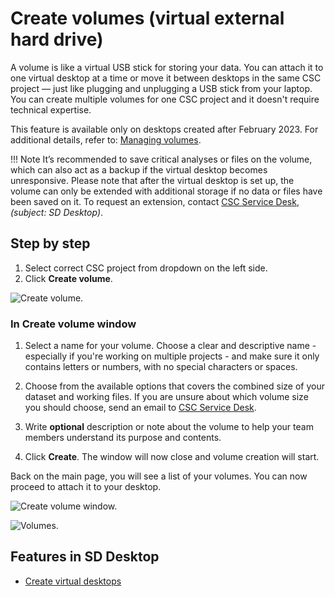 # Create volumes (virtual external hard drive)

A volume is like a virtual USB stick for storing your data. You can attach it to one virtual desktop at a time or move it between desktops in the same CSC project — just like plugging and unplugging a USB stick from your laptop. You can create multiple volumes for one CSC project and it doesn't require technical expertise. 

This feature is available only on desktops created after February 2023. For additional details, refer to: [Managing volumes](./sd-desktop-manage-volume.md).

!!! Note
    It’s recommended to save critical analyses or files on the volume, which can also act as a backup if the virtual desktop becomes unresponsive. Please note that after the virtual desktop is set up, the volume can only be extended with additional storage if no data or files have been saved on it. To request an extension, contact [CSC Service Desk](../../support/contact.md), *(subject: SD Desktop)*.

## Step by step

1. Select correct CSC project from dropdown on the left side.
2. Click **Create volume**. 

![Create volume.](https://a3s.fi/docs-files/sensitive-data/SD_Desktop/SD-DesktopNew_CreateVolume.png)

### In Create volume window 

1. Select a name for your volume. Choose a clear and descriptive name - especially if you're working on multiple projects - and make sure it only contains letters or numbers, with no special characters or spaces.

2. Choose from the available options that covers the combined size of your dataset and working files. If you are unsure about which volume size you should choose, send an email to [CSC Service Desk](../../support/contact.md).

3. Write **optional** description or note about the volume to help your team members understand its purpose and contents.

4. Click **Create**. The window will now close and volume creation will start.

Back on the main page, you will see a list of your volumes. You can now proceed to attach it to your desktop.

![Create volume window.](https://a3s.fi/docs-files/sensitive-data/SD_Desktop/SD-DesktopNew_CreateVolume2.png)

![Volumes.](https://a3s.fi/docs-files/sensitive-data/SD_Desktop/SD-DesktopNew_Volumes.png)

## Features in SD Desktop

* [Create virtual desktops](./sd-desktop-create.md)
